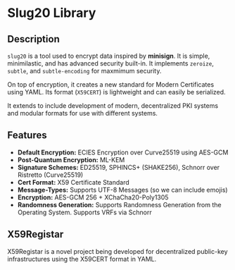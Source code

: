 # Slug20 Library

## Description

`slug20` is a tool used to encrypt data inspired by **minisign**. It is simple, minimilastic, and has advanced security built-in. It implements `zeroize`, `subtle`, and `subtle-encoding` for maxmimum security.

On top of encryption, it creates a new standard for Modern Certificates using YAML. Its format (`X59CERT`) is lightweight and can easily be serialized.

It extends to include development of modern, decentralized PKI systems and modular formats for use with different systems.

## Features

- **Default Encryption:** ECIES Encryption over Curve25519 using AES-GCM
- **Post-Quantum Encryption:** ML-KEM
- **Signature Schemes:** ED25519, SPHINCS+ (SHAKE256), Schnorr over Ristretto (Curve25519)
- **Cert Format:** X59 Certificate Standard
- **Message-Types:** Supports UTF-8 Messages (so we can include emojis)
- **Encryption:** AES-GCM 256 + XChaCha20-Poly1305
- **Randomness Generation:** Supports Randomness Generation from the Operating System. Supports VRFs via Schnorr

## X59Registar

X59Registar is a novel project being developed for decentralized public-key infrastructures using the X59CERT format in YAML.
